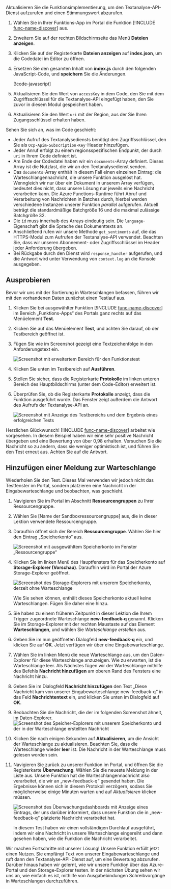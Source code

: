 Aktualisieren Sie die Funktionsimplementierung, um den Textanalyse-API-Dienst aufzurufen und einen Stimmungswert abzurufen.

1. Wählen Sie in Ihrer Funktions-App im Portal die Funktion [!INCLUDE [func-name-discover](./func-name-discover.md)] aus.

1. Erweitern Sie auf der rechten Bildschirmseite das Menü **Dateien anzeigen**.

1. Klicken Sie auf der Registerkarte **Dateien anzeigen** auf **index.json**, um die Codedatei im Editor zu öffnen.

1. Ersetzen Sie den gesamten Inhalt von **index.js** durch den folgenden JavaScript-Code, und **speichern** Sie die Änderungen.

    [!code-javascript[](../code/discover-sentiment-sort.js?highlight=7)]

1. Aktualisieren Sie den Wert von `accessKey` in dem Code, den Sie mit dem Zugriffsschlüssel für die Textanalyse-API eingefügt haben, den Sie zuvor in diesem Modul gespeichert haben. 

1. Aktualisieren Sie den Wert `uri` mit der Region, aus der Sie Ihren Zugangsschlüssel erhalten haben.

Sehen Sie sich an, was im Code geschieht:

- Jeder Aufruf des Textanalysediensts benötigt den Zugriffsschlüssel, den Sie als `Ocp-Apim-Subscription-Key`-Header hinzufügen. 
- Jeder Anruf erfolgt zu einem regionsspezifischen Endpunkt, der durch `uri` in Ihrem Code definiert ist.
- Am Ende der Codedatei haben wir ein `documents`-Array definiert. Dieses Array ist die Nutzlast, die wir an den Textanalysedienst senden.
- Das `documents`-Array enthält in diesem Fall einen einzelnen Eintrag: die Warteschlangennachricht, die unsere Funktion ausgelöst hat. Wenngleich wir nur über ein Dokument in unserem Array verfügen, bedeutet dies nicht, dass unsere Lösung nur jeweils eine Nachricht verarbeiten kann. Die Azure Functions-Runtime führt Abruf und Verarbeitung von Nachrichten in Batches durch, hierbei werden verschiedene Instanzen unserer Funktion  *parallel* aufgerufen. Aktuell beträgt die standardmäßige Batchgröße 16 und die maximal zulässige Batchgröße 32.
- Die `id` muss innerhalb des Arrays eindeutig sein. Die `language`-Eigenschaft gibt die Sprache des Dokumenttexts an.
- Anschließend rufen wir unsere Methode `get_sentiments` auf, die das HTTPS-Modul zum Aufrufen der Textanalyse-API verwendet. Beachten Sie, dass wir unseren Abonnement- oder Zugriffsschlüssel im Header jeder Anforderung übergeben.
- Bei Rückgabe durch den Dienst wird `response_handler` aufgerufen, und die Antwort wird unter Verwendung von `context.log` an die Konsole ausgegeben.


## <a name="try-it-out"></a>Ausprobieren

Bevor wir uns mit der Sortierung in Warteschlangen befassen, führen wir mit den vorhandenen Daten zunächst einen Testlauf aus.

1. Klicken Sie bei ausgewählter Funktion [!INCLUDE [func-name-discover](./func-name-discover.md)] im Bereich „Funktions-Apps“ des Portals ganz rechts auf das Menüelement **Test**.

1. Klicken Sie auf das Menüelement **Test**, und achten Sie darauf, ob der Testbereich geöffnet ist.

1. Fügen Sie wie im Screenshot gezeigt eine Textzeichenfolge in den Anforderungstext ein.

    ![Screenshot mit erweitertem Bereich für den Funktionstest](../media/test-panel-open-small.png)

1.  Klicken Sie unten im Testbereich auf **Ausführen**.

1. Stellen Sie sicher, dass die Registerkarte **Protokolle** im linken unteren Bereich des Hauptbildschirms (unter dem Code-Editor) erweitert ist.

1. Überprüfen Sie, ob die Registerkarte **Protokolle** anzeigt, dass die Funktion ausgeführt wurde. Das Fenster zeigt außerdem die Antwort des Aufrufs der Textanalyse-API an.

    ![Screenshot mit Anzeige des Testbereichs und dem Ergebnis eines erfolgreichen Tests](../media/sentiment-response-log1.png)

Herzlichen Glückwunsch! [!INCLUDE [func-name-discover](./func-name-discover.md)] arbeitet wie vorgesehen. In diesem Beispiel haben wir eine sehr positive Nachricht übergeben und eine Bewertung von über 0,98 erhalten. Versuchen Sie die Nachricht so zu ändern, dass sie weniger optimistisch ist, und führen Sie den Test erneut aus. Achten Sie auf die Antwort.

## <a name="add-a-message-to-the-queue"></a>Hinzufügen einer Meldung zur Warteschlange

Wiederholen Sie den Test. Dieses Mal verwenden wir jedoch nicht das Testfenster im Portal, sondern platzieren eine Nachricht in der Eingabewarteschlange und beobachten, was geschieht.

1. Navigieren Sie im Portal im Abschnitt **Ressourcengruppen** zu Ihrer Ressourcengruppe.

1. Wählen Sie <rgn>[Name der Sandboxressourcengruppe]</rgn> aus, die in dieser Lektion verwendete Ressourcengruppe.

1. Daraufhin öffnet sich der Bereich **Ressourcengruppe**. Wählen Sie hier den Eintrag „Speicherkonto“ aus.

    ![Screenshot mit ausgewähltem Speicherkonto im Fenster „Ressourcengruppe“](../media/select-storage-account.png)

1. Klicken Sie im linken Menü des Hauptfensters für das Speicherkonto auf **Storage-Explorer (Vorschau)**. Daraufhin wird im Portal der Azure Storage-Explorer geöffnet. 

    ![Screenshot des Storage-Explorers mit unserem Speicherkonto, derzeit ohne Warteschlange](../media/sa-no-queue.png)

    Wie Sie sehen können, enthält dieses Speicherkonto aktuell keine Warteschlangen. Fügen Sie daher eine hinzu.

5. Sie haben zu einem früheren Zeitpunkt in dieser Lektion die Ihrem Trigger zugeordnete Warteschlange **new-feedback-q** genannt. Klicken Sie im Storage-Explorer mit der rechten Maustaste auf das Element **Warteschlangen**, und wählen Sie *Warteschlange erstellen* aus.

1. Geben Sie im nun geöffneten Dialogfeld **new-feedback-q** ein, und klicken Sie auf **OK**. Jetzt verfügen wir über eine Eingabewarteschlange.

1. Wählen Sie im linken Menü die neue Warteschlange aus, um den Daten-Explorer für diese Warteschlange anzuzeigen. Wie zu erwarten, ist die Warteschlange leer. Als Nächstes fügen wir der Warteschlange mithilfe des Befehls **Nachricht hinzufügen** am oberen Rand des Fensters eine Nachricht hinzu.

1. Geben Sie im Dialogfeld **Nachricht hinzufügen** den Text „Diese Nachricht kam von unserer Eingabewarteschlange new-feedback-q“ in das Feld **Nachrichtentext** ein, und klicken Sie unten im Dialogfeld auf **OK**.

1. Beobachten Sie die Nachricht, die der im folgenden Screenshot ähnelt, im Daten-Explorer.
    ![Screenshot des Speicher-Explorers mit unserem Speicherkonto und der in der Warteschlange erstellten Nachricht](../media/message-in-input-queue.png)

1. Klicken Sie nach einigen Sekunden auf **Aktualisieren**, um die Ansicht der Warteschlange zu aktualisieren. Beachten Sie, dass die Warteschlange wieder **leer** ist. Die Nachricht in der Warteschlange muss gelesen worden sein.

1. Navigieren Sie zurück zu unserer Funktion im Portal, und öffnen Sie die Registerkarte **Überwachung**. Wählen Sie die neueste Meldung in der Liste aus. Unsere Funktion hat die Warteschlangennachricht also verarbeitet, die wir an „new-feedback-q“ gesendet haben. Die Ergebnisse können sich in diesem Protokoll verzögern, sodass Sie möglicherweise einige Minuten warten und auf *Aktualisieren* klicken müssen.

    ![Screenshot des Überwachungsdashboards mit Anzeige eines Eintrags, der uns darüber informiert, dass unsere Funktion die in „new-feedback-q“ platzierte Nachricht verarbeitet hat.](../media/message-in-monitor.png)

    In diesem Test haben wir einen vollständigen Durchlauf ausgeführt, indem wir eine Nachricht in unsere Warteschlange eingereiht und dann gesehen haben, wie die Funktion die Nachricht verarbeitet.

Wir machen Fortschritte mit unserer Lösung! Unsere Funktion erfüllt jetzt einen Nutzen. Sie empfängt Text von unserer Eingabewarteschlange und ruft dann den Textanalyse-API-Dienst auf, um eine Bewertung abzurufen. Darüber hinaus haben wir gelernt, wie wir unsere Funktion über das Azure-Portal und den Storage-Explorer testen. In der nächsten Übung sehen wir uns an, wie einfach es ist, mithilfe von Ausgabebindungen Schreibvorgänge in Warteschlangen durchzuführen.